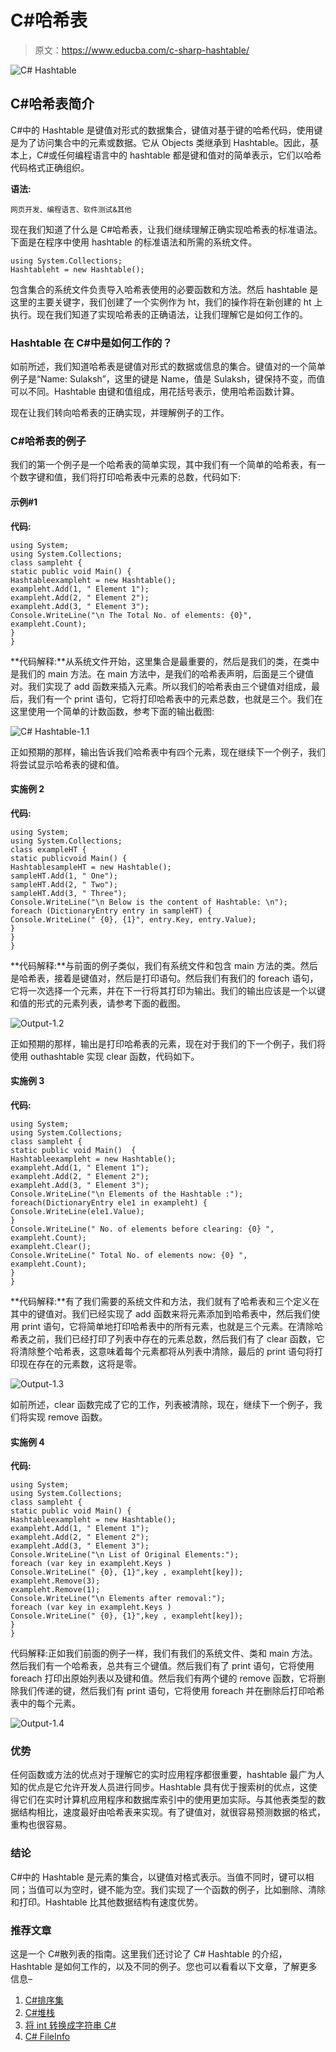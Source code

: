 # C#哈希表

> 原文：<https://www.educba.com/c-sharp-hashtable/>

![C# Hashtable](img/4622f36984c2b7e3d36dbf6c424bfe45.png)



## C#哈希表简介

C#中的 Hashtable 是键值对形式的数据集合，键值对基于键的哈希代码，使用键是为了访问集合中的元素或数据。它从 Objects 类继承到 Hashtable。因此，基本上，C#或任何编程语言中的 hashtable 都是键和值对的简单表示，它们以哈希代码格式正确组织。

**语法:**

<small>网页开发、编程语言、软件测试&其他</small>

现在我们知道了什么是 C#哈希表，让我们继续理解正确实现哈希表的标准语法。下面是在程序中使用 hashtable 的标准语法和所需的系统文件。

```
using System.Collections;
Hashtableht = new Hashtable();
```

包含集合的系统文件负责导入哈希表使用的必要函数和方法。然后 hashtable 是这里的主要关键字，我们创建了一个实例作为 ht，我们的操作将在新创建的 ht 上执行。现在我们知道了实现哈希表的正确语法，让我们理解它是如何工作的。

### Hashtable 在 C#中是如何工作的？

如前所述，我们知道哈希表是键值对形式的数据或信息的集合。键值对的一个简单例子是“Name: Sulaksh”，这里的键是 Name，值是 Sulaksh，键保持不变，而值可以不同。Hashtable 由键和值组成，用花括号表示，使用哈希函数计算。

现在让我们转向哈希表的正确实现，并理解例子的工作。

### C#哈希表的例子

我们的第一个例子是一个哈希表的简单实现，其中我们有一个简单的哈希表，有一个数字键和值，我们将打印哈希表中元素的总数，代码如下:

#### 示例#1

**代码:**

```
using System;
using System.Collections;
class sampleht {
static public void Main() {
Hashtableexampleht = new Hashtable();
exampleht.Add(1, " Element 1");
exampleht.Add(2, " Element 2");
exampleht.Add(3, " Element 3");
Console.WriteLine("\n The Total No. of elements: {0}", exampleht.Count);
}
}
```

**代码解释:**从系统文件开始，这里集合是最重要的，然后是我们的类，在类中是我们的 main 方法。在 main 方法中，是我们的哈希表声明，后面是三个键值对。我们实现了 add 函数来插入元素。所以我们的哈希表由三个键值对组成，最后，我们有一个 print 语句，它将打印哈希表中的元素总数，也就是三个。我们在这里使用一个简单的计数函数，参考下面的输出截图:

![C# Hashtable-1.1](img/8c39222f0536ec6e0dbc9178cc44c63f.png)



正如预期的那样，输出告诉我们哈希表中有四个元素，现在继续下一个例子，我们将尝试显示哈希表的键和值。

#### 实施例 2

**代码:**

```
using System;
using System.Collections;
class exampleHT {
static publicvoid Main() {
HashtablesampleHT = new Hashtable();
sampleHT.Add(1, " One");
sampleHT.Add(2, " Two");
sampleHT.Add(3, " Three");
Console.WriteLine("\n Below is the content of Hashtable: \n");
foreach (DictionaryEntry entry in sampleHT) {
Console.WriteLine(" {0}, {1}", entry.Key, entry.Value);
}
}
}
```

**代码解释:**与前面的例子类似，我们有系统文件和包含 main 方法的类。然后是哈希表，接着是键值对，然后是打印语句。然后我们有我们的 foreach 语句，它将一次选择一个元素，并在下一行将其打印为输出。我们的输出应该是一个以键和值的形式的元素列表，请参考下面的截图。

![Output-1.2](img/cd43c002fd5b04bd388fb349fc2029d0.png)



正如预期的那样，输出是打印哈希表的元素，现在对于我们的下一个例子，我们将使用 outhashtable 实现 clear 函数，代码如下。

#### 实施例 3

**代码:**

```
using System;
using System.Collections;
class sampleht {
static public void Main()  {
Hashtableexampleht = new Hashtable();
exampleht.Add(1, " Element 1");
exampleht.Add(2, " Element 2");
exampleht.Add(3, " Element 3");
Console.WriteLine("\n Elements of the Hashtable :");
foreach(DictionaryEntry ele1 in exampleht) {
Console.WriteLine(ele1.Value);
}
Console.WriteLine(" No. of elements before clearing: {0} ", exampleht.Count);
exampleht.Clear();
Console.WriteLine(" Total No. of elements now: {0} ", exampleht.Count);
}
}
```

**代码解释:**有了我们需要的系统文件和方法，我们就有了哈希表和三个定义在其中的键值对。我们已经实现了 add 函数来将元素添加到哈希表中，然后我们使用 print 语句，它将简单地打印哈希表中的所有元素，也就是三个元素。在清除哈希表之前，我们已经打印了列表中存在的元素总数，然后我们有了 clear 函数，它将清除整个哈希表，这意味着每个元素都将从列表中清除，最后的 print 语句将打印现在存在的元素数，这将是零。

![Output-1.3](img/97095e74cb6cbae803e1ec78a607268f.png)



如前所述，clear 函数完成了它的工作，列表被清除，现在，继续下一个例子，我们将实现 remove 函数。

#### 实施例 4

**代码:**

```
using System;
using System.Collections;
class sampleht {
static public void Main() {
Hashtableexampleht = new Hashtable();
exampleht.Add(1, " Element 1");
exampleht.Add(2, " Element 2");
exampleht.Add(3, " Element 3");
Console.WriteLine("\n List of Original Elements:");
foreach (var key in exampleht.Keys )
Console.WriteLine(" {0}, {1}",key , exampleht[key]);
exampleht.Remove(3);
exampleht.Remove(1);
Console.WriteLine("\n Elements after removal:");
foreach (var key in exampleht.Keys )
Console.WriteLine(" {0}, {1}",key , exampleht[key]);
}
}
```

代码解释:正如我们前面的例子一样，我们有我们的系统文件、类和 main 方法。然后我们有一个哈希表，总共有三个键值。然后我们有了 print 语句，它将使用 foreach 打印出原始列表以及键和值。然后我们有两个键的 remove 函数，它将删除我们传递的键，然后我们有 print 语句，它将使用 foreach 并在删除后打印哈希表中的每个元素。

![Output-1.4](img/0cfae190a3e98600f8765fd541d2f5bc.png)



### 优势

任何函数或方法的优点对于理解它的实时应用程序都很重要，hashtable 最广为人知的优点是它允许开发人员进行同步。Hashtable 具有优于搜索树的优点，这使得它们在实时计算机应用程序和数据库索引中的使用更加实际。与其他表类型的数据结构相比，速度最好由哈希表来实现。有了键值对，就很容易预测数据的格式，重构也很容易。

### 结论

C#中的 Hashtable 是元素的集合，以键值对格式表示。当值不同时，键可以相同；当值可以为空时，键不能为空。我们实现了一个函数的例子，比如删除、清除和打印。Hashtable 比其他数据结构有速度优势。

### 推荐文章

这是一个 C#散列表的指南。这里我们还讨论了 C# Hashtable 的介绍，Hashtable 是如何工作的，以及不同的例子。您也可以看看以下文章，了解更多信息–

1.  [C#排序集](https://www.educba.com/c-sharp-sortedset/)
2.  [C#堆栈](https://www.educba.com/c-sharp-stack/)
3.  [将 int 转换成字符串 C#](https://www.educba.com/convert-int-to-string-c-sharp/)
4.  [C# FileInfo](https://www.educba.com/c-sharp-fileinfo/)






